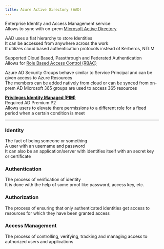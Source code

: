 ```yaml
---
title: Azure Active Directory (AAD)
---
```


Enterprise Identity and Access Management service  
Allows to sync with on-prem [Microsoft Active Directory](../../../Operating%20System/Windows/Microsoft%20Active%20Directory/Microsoft%20Active%20Directory.md)

AAD uses a flat hierarchy to store Identities  
It can be accessed from anywhere across the work  
It utilizes cloud based authentication protocols instead of Kerberos, NTLM

Supported Cloud Based, Passthrough and Federated Authentication  
Allows for [Role Based Access Control (RBAC)](Role%20Based%20Access%20Control%20(RBAC).md)

Azure AD Security Groups behave similar to Service Principal and can be given access to  Azure Resources  
The members can be added natively from cloud or can be synced from on-prem AD
Microsoft 365 groups are used to access 365 resources

**<u>Privileges Identity Managed (PIM)</u>**  
Required AD Premium P2    
Allows users to elevate there permissions to a different role for a fixed period when a certain condition is meet

---

### Identity

The fact of being someone or something  
A user with an username and password  
It can also be an application/server with identifies itself with an secret key or certificate

### Authentication

The process of verification of identity  
It is done with the help of some proof like password, access key, etc.

### Authorization

The process of ensuring that only authenticated identities get access to resources for which they have been granted access

### Access Management

The process of controlling, verifying, tracking and managing access to authorized users and applications